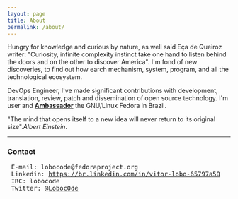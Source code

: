 ```yaml
---
layout: page
title: About
permalink: /about/
---
```


Hungry for knowledge and curious by nature, as well said Eça de Queiroz writer: "Curiosity, infinite complexity instinct take one hand to listen behind the doors and on the other to discover America". I'm fond of new discoveries, to find out how earch mechanism, system, program, and all the technological ecosystem.

DevOps Engineer, I've made significant contributions with development, translation, review, patch and dissemination of open source technology. I'm user and **[Ambassador]()** the GNU/Linux Fedora in Brazil. 

"The mind that opens itself to a new idea will never return to its original size".*Albert Einstein*.

---

### Contact

<pre>
 E-mail: lobocode@fedoraproject.org 
 Linkedin: <a href="https://br.linkedin.com/in/vitor-lobo-65797a50">https://br.linkedin.com/in/vitor-lobo-65797a50</a>
 IRC: lobocode
 Twitter: <a href="https://twitter.com/loboc0de">@Loboc0de</a>
</pre>

